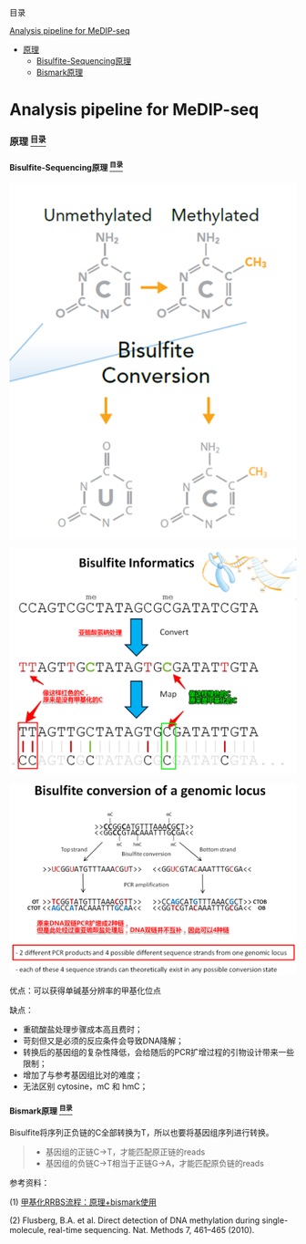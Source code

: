 <a name="content">目录</a>

[Analysis pipeline for MeDIP-seq](#title)
- [原理](#principle)
	- [Bisulfite-Sequencing原理](#principle-sequencing)
	- [Bismark原理](#principle-bismark)





<h1 name="title">Analysis pipeline for MeDIP-seq</h1>

<a name="principle"><h3>原理 [<sup>目录</sup>](#content)</h3></a>

<a name="principle-sequencing"><h4>Bisulfite-Sequencing原理 [<sup>目录</sup>](#content)</h4></a>

<p align="center"><img src=./picture/MeDIP-seq-principle-1.png width=800 /></a>

<p align="center"><img src=./picture/MeDIP-seq-principle-2.png width=800 /></a>

<p align="center"><img src=./picture/MeDIP-seq-principle-3.png width=800 /></a>

优点：可以获得单碱基分辨率的甲基化位点

缺点：

- 重硫酸盐处理步骤成本高且费时；
- 苛刻但又是必须的反应条件会导致DNA降解；
- 转换后的基因组的复杂性降低，会给随后的PCR扩增过程的引物设计带来一些限制；
- 增加了与参考基因组比对的难度；
- 无法区别 cytosine，mC 和 hmC；

<a name="principle-bismark"><h4>Bismark原理 [<sup>目录</sup>](#content)</h4></a>

Bisulfite将序列正负链的C全部转换为T，所以也要将基因组序列进行转换。

> - 基因组的正链C->T，才能匹配原正链的reads
> - 基因组的负链C->T相当于正链G->A，才能匹配原负链的reads









参考资料：

(1) [甲基化RRBS流程：原理+bismark使用](https://blog.csdn.net/qq_29300341/article/details/53302961)

(2) Flusberg, B.A. et al. Direct detection of DNA methylation during single-molecule, real-time sequencing. Nat. Methods 7, 461–465 (2010).
